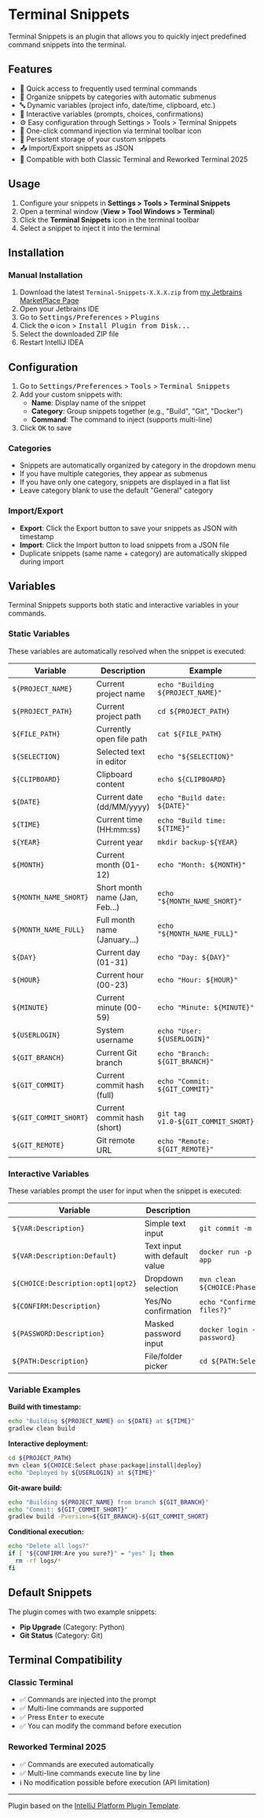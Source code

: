 # Terminal Snippets

<!-- Plugin description -->
Terminal Snippets is an plugin that allows you to quickly inject predefined command snippets into the terminal.

## Features

- 🚀 Quick access to frequently used terminal commands
- 📁 Organize snippets by categories with automatic submenus
- 🔤 Dynamic variables (project info, date/time, clipboard, etc.)
- 💬 Interactive variables (prompts, choices, confirmations)
- ⚙️ Easy configuration through Settings > Tools > Terminal Snippets
- 🎯 One-click command injection via terminal toolbar icon
- 💾 Persistent storage of your custom snippets
- 📤 Import/Export snippets as JSON
- 🔄 Compatible with both Classic Terminal and Reworked Terminal 2025

## Usage

1. Configure your snippets in **Settings > Tools > Terminal Snippets**
2. Open a terminal window (**View > Tool Windows > Terminal**)
3. Click the **Terminal Snippets** icon in the terminal toolbar
4. Select a snippet to inject it into the terminal

<!-- Plugin description end -->

## Installation

### Manual Installation

1. Download the latest `Terminal-Snippets-X.X.X.zip` from [my Jetbrains MarketPlace Page](https://plugins.jetbrains.com/vendor/jawehrung)
2. Open your Jetbrains IDE
3. Go to <kbd>Settings/Preferences</kbd> > <kbd>Plugins</kbd>
4. Click the <kbd>⚙️</kbd> icon > <kbd>Install Plugin from Disk...</kbd>
5. Select the downloaded ZIP file
6. Restart IntelliJ IDEA

## Configuration

1. Go to <kbd>Settings/Preferences</kbd> > <kbd>Tools</kbd> > <kbd>Terminal Snippets</kbd>
2. Add your custom snippets with:
   - **Name**: Display name of the snippet
   - **Category**: Group snippets together (e.g., "Build", "Git", "Docker")
   - **Command**: The command to inject (supports multi-line)
3. Click <kbd>OK</kbd> to save

### Categories

- Snippets are automatically organized by category in the dropdown menu
- If you have multiple categories, they appear as submenus
- If you have only one category, snippets are displayed in a flat list
- Leave category blank to use the default "General" category

### Import/Export

- **Export**: Click the Export button to save your snippets as JSON with timestamp
- **Import**: Click the Import button to load snippets from a JSON file
- Duplicate snippets (same name + category) are automatically skipped during import

## Variables

Terminal Snippets supports both static and interactive variables in your commands.

### Static Variables

These variables are automatically resolved when the snippet is executed:

| Variable | Description | Example |
|----------|-------------|----------|
| `${PROJECT_NAME}` | Current project name | `echo "Building ${PROJECT_NAME}"` |
| `${PROJECT_PATH}` | Current project path | `cd ${PROJECT_PATH}` |
| `${FILE_PATH}` | Currently open file path | `cat ${FILE_PATH}` |
| `${SELECTION}` | Selected text in editor | `echo "${SELECTION}"` |
| `${CLIPBOARD}` | Clipboard content | `echo ${CLIPBOARD}` |
| `${DATE}` | Current date (dd/MM/yyyy) | `echo "Build date: ${DATE}"` |
| `${TIME}` | Current time (HH:mm:ss) | `echo "Build time: ${TIME}"` |
| `${YEAR}` | Current year | `mkdir backup-${YEAR}` |
| `${MONTH}` | Current month (01-12) | `echo "Month: ${MONTH}"` |
| `${MONTH_NAME_SHORT}` | Short month name (Jan, Feb...) | `echo "${MONTH_NAME_SHORT}"` |
| `${MONTH_NAME_FULL}` | Full month name (January...) | `echo "${MONTH_NAME_FULL}"` |
| `${DAY}` | Current day (01-31) | `echo "Day: ${DAY}"` |
| `${HOUR}` | Current hour (00-23) | `echo "Hour: ${HOUR}"` |
| `${MINUTE}` | Current minute (00-59) | `echo "Minute: ${MINUTE}"` |
| `${USERLOGIN}` | System username | `echo "User: ${USERLOGIN}"` |
| `${GIT_BRANCH}` | Current Git branch | `echo "Branch: ${GIT_BRANCH}"` |
| `${GIT_COMMIT}` | Current commit hash (full) | `echo "Commit: ${GIT_COMMIT}"` |
| `${GIT_COMMIT_SHORT}` | Current commit hash (short) | `git tag v1.0-${GIT_COMMIT_SHORT}` |
| `${GIT_REMOTE}` | Git remote URL | `echo "Remote: ${GIT_REMOTE}"` |

### Interactive Variables

These variables prompt the user for input when the snippet is executed:

| Variable | Description | Example |
|----------|-------------|----------|
| `${VAR:Description}` | Simple text input | `git commit -m "${VAR:Commit message}"` |
| `${VAR:Description:Default}` | Text input with default value | `docker run -p ${VAR:Port:8080}:8080 app` |
| `${CHOICE:Description:opt1\|opt2}` | Dropdown selection | `mvn clean ${CHOICE:Phase:install\|package\|deploy}` |
| `${CONFIRM:Description}` | Yes/No confirmation | `echo "Confirmed: ${CONFIRM:Delete files?}"` |
| `${PASSWORD:Description}` | Masked password input | `docker login -p ${PASSWORD:Docker password}` |
| `${PATH:Description}` | File/folder picker | `cd ${PATH:Select directory}` |

### Variable Examples

**Build with timestamp:**
```bash
echo "Building ${PROJECT_NAME} on ${DATE} at ${TIME}"
gradlew clean build
```

**Interactive deployment:**
```bash
cd ${PROJECT_PATH}
mvn clean ${CHOICE:Select phase:package|install|deploy}
echo "Deployed by ${USERLOGIN} at ${TIME}"
```

**Git-aware build:**
```bash
echo "Building ${PROJECT_NAME} from branch ${GIT_BRANCH}"
echo "Commit: ${GIT_COMMIT_SHORT}"
gradlew build -Pversion=${GIT_BRANCH}-${GIT_COMMIT_SHORT}
```

**Conditional execution:**
```bash
echo "Delete all logs?"
if [ "${CONFIRM:Are you sure?}" = "yes" ]; then
  rm -rf logs/*
fi
```

## Default Snippets

The plugin comes with two example snippets:
- **Pip Upgrade** (Category: Python)
- **Git Status** (Category: Git)

## Terminal Compatibility

### Classic Terminal
- ✅ Commands are injected into the prompt
- ✅ Multi-line commands are supported
- ✅ Press <kbd>Enter</kbd> to execute
- ✅ You can modify the command before execution

### Reworked Terminal 2025
- ✅ Commands are executed automatically
- ✅ Multi-line commands execute line by line
- ℹ️ No modification possible before execution (API limitation)


---
Plugin based on the [IntelliJ Platform Plugin Template][template].

[template]: https://github.com/JetBrains/intellij-platform-plugin-template
[docs:plugin-description]: https://plugins.jetbrains.com/docs/intellij/plugin-user-experience.html#plugin-description-and-presentation
